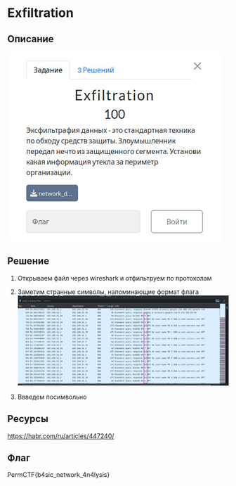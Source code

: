 # Exfiltration
## Описание
![Описание задания](https://raw.githubusercontent.com/EogoK/permctf2024_writeup/refs/heads/main/photos/exfiltration.jpg)


## Решение 


1. Открываем файл через wireshark и отфильтруем по протоколам

2. Заметим странные символы, напоминающие формат флага
![Описание задания](https://raw.githubusercontent.com/EogoK/permctf2024_writeup/refs/heads/main/photos/ex_1.png)

3. Ввведем посимвольно

## Ресурсы

https://habr.com/ru/articles/447240/


## Флаг
PermCTF{b4sic_network_4n4lysis}